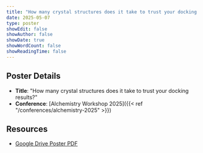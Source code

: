 ```yaml
---
title: "How many crystal structures does it take to trust your docking results?"
date: 2025-05-07
type: poster
showEdit: false
showAuthor: false
showDate: true
showWordCount: false
showReadingTime: false
---
```


## Poster Details
- **Title**: "How many crystal structures does it take to trust your docking results?"
- **Conference**: [Alchemistry Workshop 2025]({{< ref "/conferences/alchemistry-2025" >}})

## Resources
- [Google Drive Poster PDF](https://drive.google.com/file/d/1JzdGLbAAHlqLULX0MJwlQbCldJnYA_c4/view?usp=sharing)